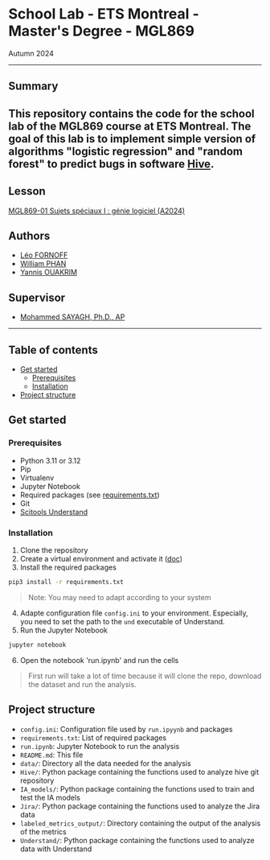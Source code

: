 # School Lab - ETS Montreal - Master's Degree - MGL869

Autumn 2024

---

## Summary

This repository contains the code for the school lab of the MGL869 course at ETS Montreal.
The goal of this lab is to implement simple version of algorithms "logistic regression" and "random forest" to predict
bugs in software [Hive](https://hive.com/).
---

## Lesson

[MGL869-01 Sujets spéciaux I : génie logiciel (A2024)](https://www.etsmtl.ca/etudes/cours/mgl869-a24)

## Authors

- [Léo FORNOFF](leo.fornoff.1@ens.etsmtl.ca)
- [William PHAN](william.phan.1@ens.etsmtl.ca)
- [Yannis OUAKRIM](yannis.ouakrim.1@ens.etsmtl.ca)

## Supervisor

- [Mohammed SAYAGH, Ph.D., AP](mohammed.sayagh@etsmtl.ca)

---

## Table of contents

- [Get started](#get-started)
    - [Prerequisites](#prerequisites)
    - [Installation](#installation)
- [Project structure](#project-structure)

## Get started

### Prerequisites

- Python 3.11 or 3.12
- Pip
- Virtualenv
- Jupyter Notebook
- Required packages (see [requirements.txt](requirements.txt))
- Git
- [Scitools Understand](https://scitools.com/)

### Installation

1. Clone the repository
2. Create a virtual environment and activate it ([doc](https://docs.python.org/3/library/venv.html))
3. Install the required packages

```bash
pip3 install -r requirements.txt
```

> Note: You may need to adapt according to your system

4. Adapte configuration file `config.ini` to your environment. Especially, you need to set the path to the `und`
   executable of Understand.
5. Run the Jupyter Notebook

```bash
jupyter notebook
```

6. Open the notebook 'run.ipynb' and run the cells

> First run will take a lot of time because it will clone the repo, download the dataset and run the analysis.

## Project structure

- `config.ini`: Configuration file used by `run.ipyynb` and packages
- `requirements.txt`: List of required packages
- `run.ipynb`: Jupyter Notebook to run the analysis
- `README.md`: This file
- `data/`: Directory all the data needed for the analysis
- `Hive/`: Python package containing the functions used to analyze hive git repository
- `IA_models/`: Python package containing the functions used to train and test the IA models
- `Jira/`: Python package containing the functions used to analyze the Jira data
- `labeled_metrics_output/`: Directory containing the output of the analysis of the metrics
- `Understand/`: Python package containing the functions used to analyze data with Understand